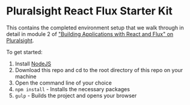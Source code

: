 # Pluralsight React Flux Starter Kit
This contains the completed environment setup that we walk through in detail in module 2 of ["Building Applications with React and Flux" on Pluralsight](http://www.pluralsight.com/author/cory-house).

To get started:
1. Install [NodeJS](http://www.nodejs.org)
2. Download this repo and cd to the root directory of this repo on your machine
3. Open the command line of your choice
4. `npm install` - Installs the necessary packages
5. `gulp` - Builds the project and opens your browser
